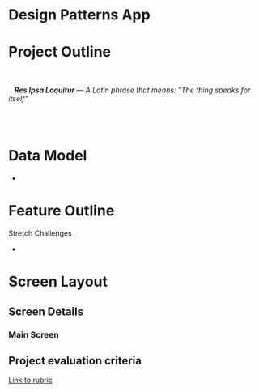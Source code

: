 # Design Patterns App


# Project Outline

</br>

&nbsp;&nbsp;&nbsp;__*Res Ipsa Loquitur*__  — *A Latin phrase that means: "The thing speaks for itself"*

</br>
</br>


# Data Model

-

# Feature Outline



<!--
You should however implement at least one API call that successfully works together with your backend (e.g. only syncing new trips but not changes or deletions).
-->

Stretch Challenges

-

# Screen Layout
<!--
Here are mockups of the individual screens the app should contain, including their connections to each other:

![image](TripPlanner_ScreenFlow.png)

Feel free to design nicer screens than shown in these mockups! They are primarily concerned with the functionality of each screen, not with the specific design or layout.

-->

## Screen Details

<!--
This section provides details for some of the more complex screens.
-->

### Main Screen
<!--
### Main Screen (List of Trips)

This screen should support deleting waypoints by using the iOS swipe-to-delete feature. Additionally you can add an *Edit* that puts the table view into edit mode; this provides the user with another way of deleting elements.

-->

<!--
### Trip Detail Screen

The Trip Detail Screen shows the waypoints for a selected Trip within a Table View. If the trip doesn't have any waypoints yet it shows another view which has a button to add waypoints (*Pro Tip: you can create two different views within in this View Controller and use code to decide which one to display*).

This screen should support deleting waypoints by using the iOS swipe-to-delete feature. Additionally you can add an *Edit* that puts the table view into edit mode; this provides the user with another way of deleting elements.

### Add Waypoint Screen

This screen allows the user to search for waypoints. It displays the search results in a table view. The user can select an entry. The selected entry will be highlighted on the map. By using the *save* button
-->

## Project evaluation criteria

[Link to rubric]()
